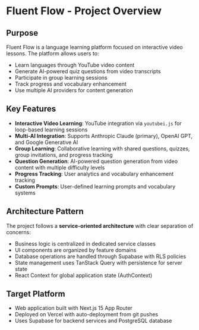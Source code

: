 # Fluent Flow - Project Overview

## Purpose
Fluent Flow is a language learning platform focused on interactive video lessons. The platform allows users to:
- Learn languages through YouTube video content
- Generate AI-powered quiz questions from video transcripts
- Participate in group learning sessions
- Track progress and vocabulary enhancement
- Use multiple AI providers for content generation

## Key Features
- **Interactive Video Learning**: YouTube integration via `youtubei.js` for loop-based learning sessions
- **Multi-AI Integration**: Supports Anthropic Claude (primary), OpenAI GPT, and Google Generative AI
- **Group Learning**: Collaborative learning with shared questions, quizzes, group invitations, and progress tracking
- **Question Generation**: AI-powered question generation from video content with multiple difficulty levels
- **Progress Tracking**: User analytics and vocabulary enhancement tracking
- **Custom Prompts**: User-defined learning prompts and vocabulary systems

## Architecture Pattern
The project follows a **service-oriented architecture** with clear separation of concerns:
- Business logic is centralized in dedicated service classes
- UI components are organized by feature domains
- Database operations are handled through Supabase with RLS policies
- State management uses TanStack Query with persistence for server state
- React Context for global application state (AuthContext)

## Target Platform
- Web application built with Next.js 15 App Router
- Deployed on Vercel with auto-deployment from git pushes
- Uses Supabase for backend services and PostgreSQL database